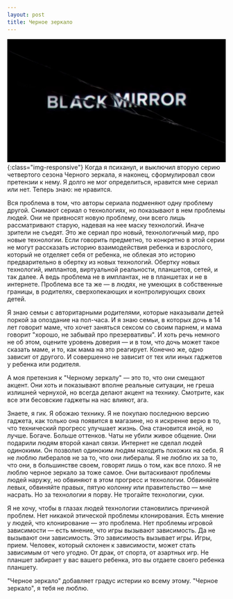 ```yaml
---
layout: post
title: Черное зеркало
---
```

![](/images/2018-12-31-black_mirror/zGj9TBKc5SY.jpg ){:class="img-responsive"}
Когда я психанул, и выключил вторую серию четвертого сезона Черного зеркала, я наконец, сформулировал свои претензии к нему. Я долго не мог определиться, нравится мне сериал или нет. Теперь знаю: не нравится.

Вся проблема в том, что авторы сериала подменяют одну проблему другой. Снимают сериал о технологиях, но показывают в нем проблемы людей. Они не привносят новую проблему, они всего лишь рассматривают старую, надевая на нее маску технологий. Иначе зрители не съедят. Это же сериал про новый, технологичный мир, про новые технологии.
Если говорить предметно, то конкретно в этой серии не могут рассказать историю взаимодействия ребенка и взрослого, который не отделяет себя от ребенка, не облекая это историю предварительно в обертку из новых технологий. Обертку новых технологий, имплантов, виртуальной реальности, планшетов, сетей, и так далее. 
А ведь проблема не в имплантах, не в планшетах и не в интернете. Проблема все та же — в людях, не умеющих в собственные границы, в родителях, сверхопекающих и контролирующих своих детей. 

Я знаю семьи с авторитарными родителями, которые наказывали детей поркой за опоздание на пол-часа. И я знаю семьи, в которых дочь в 14 лет говорит маме, что хочет заняться сексом со своим парнем, и мама говорит "хорошо, не забывай про презервативы". И хоть речь немного не об этом, оцените уровень доверия — и в том, что дочь может такое сказать маме, и то, как мама на это реагирует. Конечно же, одно зависит от другого. И совершенно не зависит от тех или иных гаджетов у ребенка или родителя.

А моя претензия к "Черному зеркалу" — это то, что они смещают акцент. Они хоть и показывают вполне реальные ситуации, не греша излишней чернухой, но всегда делают акцент на технику. Смотрите, как все эти бесовские гаджеты на нас влияют, ага. 

Знаете, я гик. Я обожаю технику. Я не покупаю последнюю версию гаджета, как только она появится в магазине, но я искренне верю в то, что технический прогресс улучшает жизнь. Она становится иной, но лучше. Богаче. Больше оттенков. Чаты не убили живое общение. Они подарили людям второй канал связи. Интернет не сделал людей одинокими. Он позволил одиноким людям находить похожих на себя. 
Я не люблю либералов не за то, что они либералы. Я не люблю их за то, что они, в большинстве своем, говорят лишь о том, как все плохо. 
Я не люблю черное зеркало за тоже самое. Они вытаскивают проблемы людей наружу, но обвиняют в этом прогресс и технологии. Обвиняйте левых, обвиняйте правых, пятую колонну или правительство — мне насрать. Но за технологии я порву. Не трогайте технологии, суки.

Я не хочу, чтобы в глазах людей технологии становились причиной проблем. Нет никакой этической проблемы клонирования. Есть мнение у людей, что клонирование — это проблема. Нет проблемы игровой зависимости — есть мнение, что игры вызывают зависимость. Да не вызывают они зависимость. Это зависимость вызывает игры. Игры, прием. Человек, который склонен к зависимости, может стать зависимым от чего угодно. От драк, от спорта, от азартных игр. Не планшет забирает у вас вашего ребенка, это вы отдаете своего ребенка планшету. 

"Черное зеркало" добавляет градус истерии ко всему этому. "Черное зеркало", я тебя не люблю.
